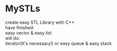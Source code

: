 # MySTLs
create easy STL Library with C++   
have finished:  
	easy vector & easy list   
will do:  
	iterator(It's necessary!)
	or easy queue & easy stack
